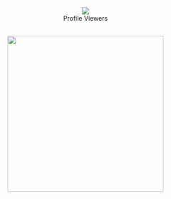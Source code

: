 <div align="center"><img src="https://profile-counter.glitch.me/SLTechnicalTips/count.svg" /><br>Profile Viewers</div>
 
<br>

<p align="center">
<img src="media/IMG-20211216-WA0133.png" width="350">
</p>